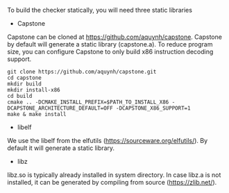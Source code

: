 To build the checker statically, you will need three static libraries

* Capstone

Capstone can be cloned at https://github.com/aquynh/capstone. Capstone by default will generate a static library (capstone.a). To reduce program size, you can configure Capstone to only build x86 instruction decoding support. 

```
git clone https://github.com/aquynh/capstone.git
cd capstone
mkdir build
mkdir install-x86
cd build
cmake .. -DCMAKE_INSTALL_PREFIX=$PATH_TO_INSTALL_X86 -DCAPSTONE_ARCHITECTURE_DEFAULT=OFF -DCAPSTONE_X86_SUPPORT=1
make & make install
```

* libelf

We use the libelf from the elfutils (https://sourceware.org/elfutils/). By default it will generate a static library. 

* libz

libz.so is typically already installed in system directory. In case libz.a is not installed, it can be generated by compiling from source (https://zlib.net/).
